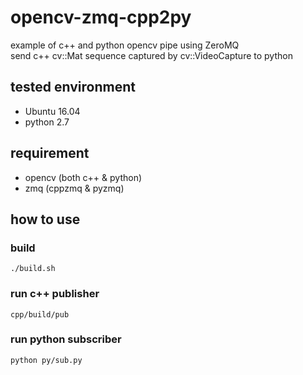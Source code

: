 # opencv-zmq-cpp2py

example of c++ and python opencv pipe using ZeroMQ  
send c++ cv::Mat sequence captured by cv::VideoCapture to python  

## tested environment
- Ubuntu 16.04
- python 2.7

## requirement
- opencv (both c++ & python)
- zmq (cppzmq & pyzmq)

## how to use

### build
```
./build.sh
```

### run c++ publisher
```
cpp/build/pub
```

### run python subscriber
```
python py/sub.py
```
